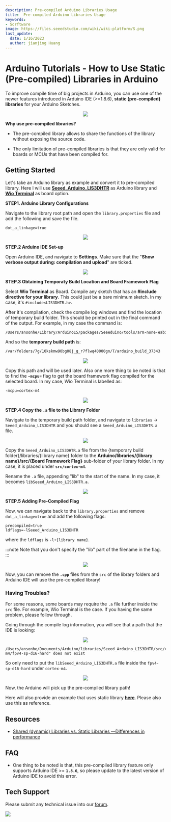 ```yaml
---
description: Pre-compiled Arduino Libraries Usage
title:  Pre-compiled Arduino Libraries Usage
keywords:
- Sorftware
image: https://files.seeedstudio.com/wiki/wiki-platform/S.png
last_update:
  date: 1/16/2023
  author: jianjing Huang
---
```


# Arduino Tutorials - How to Use Static (Pre-compiled) Libraries in Arduino

To improve compile time of big projects in Arduino, you can use one of the newer features introduced in Arduino IDE (>=1.8.6), **static (pre-compiled) libraries** for your Arduino Sketches.

<div align="center"><img src="https://files.seeedstudio.com/wiki/StaticLibraries/Banner.png"/></div>

**Why use pre-compiled libraries?**

- The pre-compiled library allows to share the functions of the library without exposing the source code.

- The only limitation of pre-compiled libraries is that they are only valid for boards or MCUs that have been compiled for.

## Getting Started

Let's take an Arduino library as example and convert it to pre-compiled library. Here I will use [**Seeed_Arduino_LIS3DHTR**](https://github.com/Seeed-Studio/Seeed_Arduino_LIS3DHTR) as Arduino library and [**Wio Terminal**](https://www.seeedstudio.com/Wio-Terminal-p-4509.html) as board option.

**STEP1. Arduino Library Configurations**

Navigate to the library root path and open the `library.properties` file and add the following and save the file.

```properties
dot_a_linkage=true
```

<div align="center"><img src="https://files.seeedstudio.com/wiki/StaticLibraries/dot.png"/></div>

**STEP.2 Arduino IDE Set-up**

Open Arduino IDE, and navigate to **Settings**. Make sure that the "**Show verbose output during: compilation and upload**" are ticked.

<div align="center"><img src="https://files.seeedstudio.com/wiki/StaticLibraries/Arduino-IDE.png"/></div>

**STEP.3 Obtaining Temporaty Build Location and Board Framework Flag**

Select **Wio Terminal** as Board. Compile any sketch that has an **#include directive for your library**. This could just be a bare minimum sketch. In my case, it's `#include<LIS3DHTR.h>`.

After it's compilation, check the compile log windows and find the location of temporary build folder. This should be printed out in the final command of the output. For example, in my case the command is:

```sh
/Users/ansonhe/Library/Arduino15/packages/Seeeduino/tools/arm-none-eabi-gcc/7-2017q4/bin/arm-none-eabi-size -A /var/folders/7g/10kskmw90bg08j_g_r7flwq40000gn/T/arduino_build_37343/pre-compile.ino.elf
```

And so the **temporary build path** is:

```sh
/var/folders/7g/10kskmw90bg08j_g_r7flwq40000gn/T/arduino_build_37343
```

<div align="center"><img src="https://files.seeedstudio.com/wiki/StaticLibraries/buildpath.png"/></div>

Copy this path and will be used later. Also one more thing to be noted is that to find the **`-mcpu=`** flag to get the board framework flag compiled for the selected board. In my case, Wio Terminal is labelled as:

```sh
-mcpu=cortex-m4
```

<div align="center"><img src="https://files.seeedstudio.com/wiki/StaticLibraries/mcu.png"/></div>

**STEP.4 Copy the `.a` file to the Library Folder**

Navigate to the temporary build path folder, and navigate to `libraries` -> `Seeed_Arduino_LIS3DHTR` and you should see a `Seeed_Arduino_LIS3DHTR.a` file.

<div align="center"><img src="https://files.seeedstudio.com/wiki/StaticLibraries/a.png"/></div>

Copy the `Seeed_Arduino_LIS3DHTR.a` file from the {temporary build folder}/libraries/{library name} folder to the **Arduino/libraries/{library name}/src/{Board Framework Flag}** sub-folder of your library folder. In my case, it is placed under **`src/cortex-m4`**.

Rename the `.a` file, appending "lib" to the start of the name. In my case, it becomes `libSeeed_Arduino_LIS3DHTR.a`.

<div align="center"><img src="https://files.seeedstudio.com/wiki/StaticLibraries/library.png"/></div>

**STEP.5 Adding Pre-Compiled Flag**

Now, we can navigate back to the `library.properties` and remove `dot_a_linkage=true` and add the following flags:

```properties
precompiled=true
ldflags=-lSeeed_Arduino_LIS3DHTR
```

where the `ldflags` is `-l+{library name}`.

:::note
    Note that you don't specify the "lib" part of the filename in the flag.
:::

<div align="center"><img src="https://files.seeedstudio.com/wiki/StaticLibraries/pre-compiled.png"/></div>

Now, you can remove the **`.cpp`** files from the `src` of the library folders and Arduino IDE will use the pre-compiled library!

### Having Troubles?

For some reasons, some boards may require the `.a` file further inside the `src` file. For example, Wio Terminal is the case. If you having the same problem, please follow through.

Going through the compile log information, you will see that a path that the IDE is looking:

<div align="center"><img src="https://files.seeedstudio.com/wiki/StaticLibraries/path.png"/></div>

```
/Users/ansonhe/Documents/Arduino/libraries/Seeed_Arduino_LIS3DHTR/src/cortex-m4/fpv4-sp-d16-hard" does not exist
```

So only need to put the `libSeeed_Arduino_LIS3DHTR.a` file inside the `fpv4-sp-d16-hard` under `cortex-m4`.

<div align="center"><img src="https://files.seeedstudio.com/wiki/StaticLibraries/finalpath.png"/></div>

Now, the Arduino will pick up the pre-compiled library path!

Here will also provide an example that uses static library [**here**](https://github.com/Seeed-Studio/Seeed_Arduino_MG126). Please also use this as reference.

## Resources

- [Shared (dynamic) Libraries vs. Static Libraries —Differences in performance](https://medium.com/@nickteixeira/shared-dynamic-libraries-vs-static-libraries-differences-in-performance-2716f5b3c826#:~:text=Advantages%3A,is%20already%20present%20in%20memory)

## FAQ

- One thing to be noted is that, this pre-compiled library feature only supports Arduino IDE >= **`1.8.6`**, so please update to the latest version of Arduino IDE to avoid this error.

## Tech Support

Please submit any technical issue into our [forum](https://forum.seeedstudio.com/).
<br />
<p style={{textAlign: 'center'}}><a href="https://www.seeedstudio.com/act-4.html?utm_source=wiki&utm_medium=wikibanner&utm_campaign=newproducts" target="_blank"><img src="https://files.seeedstudio.com/wiki/Wiki_Banner/new_product.jpg" /></a></p>
